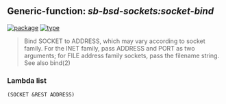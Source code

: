 ## Generic-function: ***sb-bsd-sockets:socket-bind***
[![package](https://img.shields.io/badge/Package-SB--BSD--SOCKETS-5f9ea0.svg?style=social&colorA=999999)](../) [![type](https://img.shields.io/badge/Type-Generic--Function-5f9ea0.svg?style=social&colorA=999999)](../#generic-function) 

> Bind SOCKET to ADDRESS, which may vary according to socket family.
> For the INET family, pass ADDRESS and PORT as two arguments; for FILE
> address family sockets, pass the filename string.  See also bind(2)

### Lambda list
```
(SOCKET &REST ADDRESS)
```
